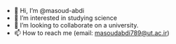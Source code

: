 - 👋 Hi, I’m @masoud-abdi
- 👀 I’m interested in studying science
- 💞️ I’m looking to collaborate on a university.
- 📫 How to reach me (email: masoudabdi789@ut.ac.ir)
<!---
masoud-abdi/masoud-abdi is a ✨ special ✨ repository because its `README.md` (this file) appears on your GitHub profile.
You can click the Preview link to take a look at your changes.
--->
